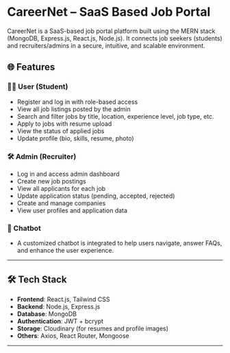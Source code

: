 # CareerNet – SaaS Based Job Portal

CareerNet is a SaaS-based job portal platform built using the MERN stack (MongoDB, Express.js, React.js, Node.js). It connects job seekers (students) and recruiters/admins in a secure, intuitive, and scalable environment.

## 🌐 Features

### 🧑‍💼 User (Student)
- Register and log in with role-based access
- View all job listings posted by the admin
- Search and filter jobs by title, location, experience level, job type, etc.
- Apply to jobs with resume upload
- View the status of applied jobs
- Update profile (bio, skills, resume, photo)

### 🛠️ Admin (Recruiter)
- Log in and access admin dashboard
- Create new job postings
- View all applicants for each job
- Update application status (pending, accepted, rejected)
- Create and manage companies
- View user profiles and application data

### 🤖 Chatbot
- A customized chatbot is integrated to help users navigate, answer FAQs, and enhance the user experience.

---

## 🛠️ Tech Stack

- **Frontend**: React.js, Tailwind CSS
- **Backend**: Node.js, Express.js
- **Database**: MongoDB
- **Authentication**: JWT + bcrypt
- **Storage**: Cloudinary (for resumes and profile images)
- **Others**: Axios, React Router, Mongoose

---


